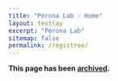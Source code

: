 ```yaml
---
title: "Perona Lab - Home"
layout: textlay
excerpt: "Perona Lab"
sitemap: false
permalink: /registree/
---
```


**This page has been [archived](https://data.caltech.edu/records/pmyd7-zsf43).**
